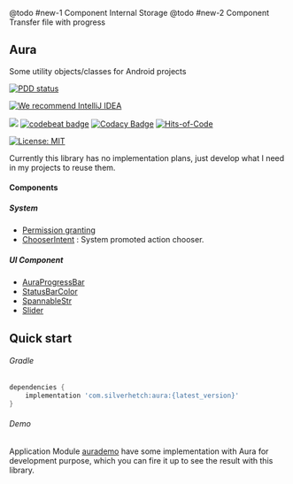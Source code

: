 @todo #new-1 Component Internal Storage
@todo #new-2 Component Transfer file with progress

Aura
----

Some utility objects/classes for Android projects


[![PDD status](http://www.0pdd.com/svg?name=LarryHsiao/Aura)](http://www.0pdd.com/p?name=LarryHsiao/Aura)

[![We recommend IntelliJ IDEA](http://www.elegantobjects.org/intellij-idea.svg)](https://www.jetbrains.com/idea/)

[![](https://larryhsiao.com:9082/app/rest/builds/buildType:Aura_Development/statusIcon.svg)](https://github.com/LarryHsiao/Aura)
[![codebeat badge](https://codebeat.co/badges/0d232226-097e-49a8-84b6-5a5516b33a32)](https://codebeat.co/projects/github-com-larryhsiao-aura-master)
[![Codacy Badge](https://api.codacy.com/project/badge/Grade/61ed243513854fcd88c356e7d27dc311)](https://www.codacy.com/app/LarryHsiao/Aura?utm_source=github.com&amp;utm_medium=referral&amp;utm_content=LarryHsiao/Aura&amp;utm_campaign=Badge_Grade)
[![Hits-of-Code](https://hitsofcode.com/github/LarryHsiao/Aura)](https://hitsofcode.com/view/github/LarryHsiao/Aura)

[![License: MIT](https://img.shields.io/badge/License-MIT-green.svg)](https://opensource.org/licenses/MIT)


Currently this library has no implementation plans, just develop what I need in my projects to reuse them.

#### Components
##### System
 - [Permission granting](docs/permission_granting.md)
 - [ChooserIntent](docs/chooser_intent.md) : System promoted action chooser.
##### UI Component
 - [AuraProgressBar](docs/aura_progress_bar.md)
 - [StatusBarColor](docs/StatusBarColor.md)
 - [SpannableStr](docs/spannable_string.md)
 - [Slider](docs/slider.md)

## Quick start

###### Gradle

```groovy
dependencies {
    implementation 'com.silverhetch:aura:{latest_version}'
}
```

###### Demo

Application Module [aurademo][1] have some implementation with Aura for development purpose, which you can fire it up to see the result with this library.


[1]: https://github.com/LarryHsiao/Aura/tree/master/aurnademo
[2]: https://github.com/LarryHsiao/Clotho
[3]: https://github.com/LarryHsiao/Aura/blob/master/library/src/main/java/com/silverhetch/aura/permission/PermissionsImpl.kt
